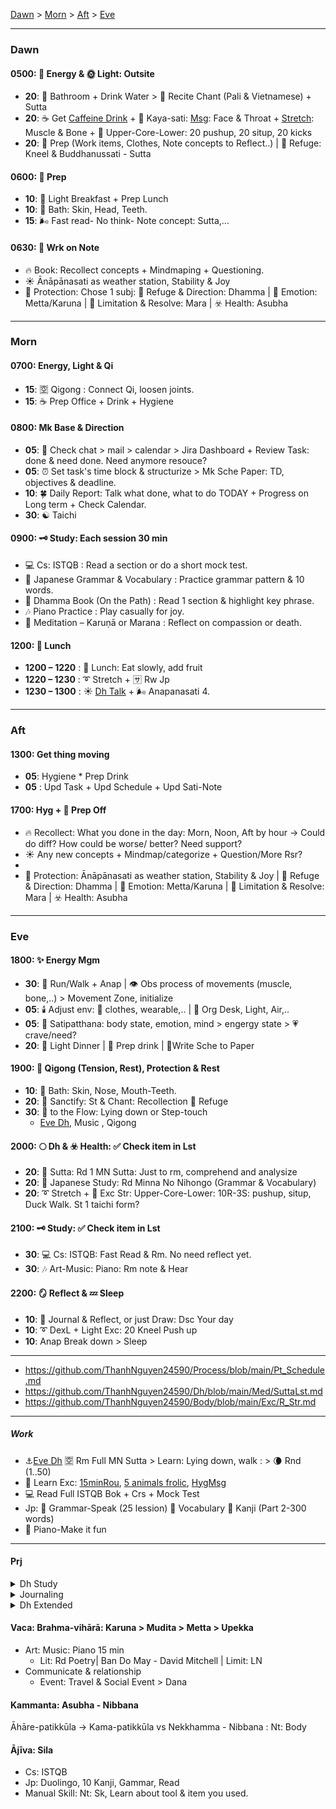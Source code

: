[Dawn](#Dawn) > [Morn](#Morn) > [Aft](#Aft) > [Eve](#Eve)  </br>

---
### Dawn
#### 0500: 🌄 Energy & 🌞 Light: Outsite
- **20**: 🚽 Bathroom + Drink Water > 🎼 Recite Chant (Pali & Vietnamese) + Sutta
- **20**: ☕ Get [Caffeine Drink](https://github.com/ThanhNguyen24590/Body/blob/main/Food/Drink-Supplement.md) + 🔅 Kaya-sati: [Msg](https://github.com/ThanhNguyen24590/Body/blob/main/Exc/lstMsg.md): Face & Throat + [Stretch](https://github.com/ThanhNguyen24590/Body/blob/main/Exc/R_DexL.md): Muscle & Bone + 💪 Upper-Core-Lower: 20 pushup, 20 situp, 20 kicks
- **20**: 🐜 Prep (Work items, Clothes, Note concepts to Reflect..) | 🙏 Refuge: Kneel & Buddhanussati - Sutta

#### 0600: 👔 Prep
- **10**: 🍵 Light Breakfast + Prep Lunch
- **10**: 🚿 Bath: Skin, Head, Teeth.
- **15**: 🌬️ Fast read- No think- Note concept: Sutta,...

#### 0630: 🚌 Wrk on Note
- 🔥 Book: Recollect concepts + Mindmaping + Questioning.
- ☀️ Ānāpānasati as weather station, Stability & Joy
- 🔵 Protection: Chose 1 subj: 🙏 Refuge & Direction: Dhamma | 🌌 Emotion: Metta/Karuna | 🍖 Limitation & Resolve: Mara | ☣️ Health: Asubha

---
### Morn
#### 0700: Energy, Light & Qi
- **15**: 🈳 Qigong : Connect Qi, loosen joints.
- **15**: ☕ Prep Office + Drink + Hygiene

#### 0800: Mk Base & Direction
- **05**: 🎯 Check chat > mail > calendar > Jira Dashboard + Review Task: done & need done. Need anymore resouce?
- **05**: ⏰ Set task's time block & structurize > Mk Sche Paper: TD, objectives & deadline.
- **10**: 🍀 Daily Report: Talk what done, what to do TODAY + Progress on Long term + Check Calendar.  
- **30**: ☯️ Taichi

#### 0900: 🗝️ Study: Each session 30 min
- 💻 Cs: ISTQB : Read a section or do a short mock test.  
- 🎐 Japanese Grammar & Vocabulary : Practice grammar pattern & 10 words.
- 📖 Dhamma Book (On the Path) : Read 1 section & highlight key phrase.
- 🎶 Piano Practice : Play casually for joy.
- 🧘 Meditation – Karuṇā or Marana : Reflect on compassion or death. 


#### 1200: 🥗 Lunch
- **1200 – 1220** : 🥗 Lunch: Eat slowly, add fruit
- **1220 – 1230** : ➰ Stretch + 🈂️ Rw Jp
- **1230 – 1300** : ☀️ [Dh Talk](https://www.dhammatalks.org/audio/morning/) + 🌬️ Anapanasati 4.

---
### Aft
#### 1300: Get thing moving
- **05**: Hygiene * Prep Drink
- **05** : Upd Task + Upd Schedule + Upd Sati-Note

#### 1700: Hyg + 🚌 Prep Off
- 🔥 Recollect: What you done in the day: Morn, Noon, Aft by hour -> Could do diff? How could be worse/ better? Need support?
- ☀ Any new concepts + Mindmap/categorize + Question/More Rsr?
-  
- 🔵 Protection: Ānāpānasati as weather station, Stability & Joy | 🙏 Refuge & Direction: Dhamma | 🌌 Emotion: Metta/Karuna | 🍖 Limitation & Resolve: Mara | ☣️ Health: Asubha

---
### Eve
#### 1800: ✨ Energy Mgm
- **30**: 🚶 Run/Walk + Anap | 👁️ Obs process of movements (muscle, bone,..) > Movement Zone, initialize
- **05**: 🕯️ Adjust env: 👅 clothes, wearable,.. | 🏡 Org Desk, Light, Air,.. 
- **05**: 🔅 Satipatthana: body state, emotion, mind > engergy state > 💗 crave/need?
- **20**: 🍲 Light Dinner | 🍷 Prep drink | 📝Write Sche to Paper

#### 1900: 🧿 Qigong (Tension, Rest), Protection & Rest
- **10**: 🚿 Bath: Skin, Nose, Mouth-Teeth.
- **20**: 🌿 Sanctify: St & Chant: Recollection 🙏 Refuge
- **30**: 🎼 to the Flow: Lying down or Step-touch
  - [Eve Dh](https://www.dhammatalks.org/audio/evening/), Music , Qigong

#### 2000: 🌕 Dh & ☣️ Health: ✅ Check item in Lst
- **20**: 📖 Sutta: Rd 1 MN Sutta: Just to rm, comprehend and analysize 
- **20**: 🎐 Japanese Study: Rd Minna No Nihongo (Grammar & Vocabulary)
- **20**: ➰ Stretch + 💪 Exc Str: Upper-Core-Lower: 10R-3S: pushup, situp, Duck Walk. St 1 taichi form?

#### 2100: 🗝️ Study: ✅ Check item in Lst
- **30**: 💻 Cs: ISTQB: Fast Read & Rm. No need reflect yet.
- **30**: 🎶 Art-Music: Piano: Rm note & Hear

#### 2200: 🪞 Reflect & 💤 Sleep
- **10**: 📓 Journal & Reflect, or just Draw: Dsc Your day
- **10**: ➰ DexL + Light Exc: 20 Kneel Push up
- **10**: Anap Break down > Sleep

---
+ https://github.com/ThanhNguyen24590/Process/blob/main/Pt_Schedule.md
+ https://github.com/ThanhNguyen24590/Dh/blob/main/Med/SuttaLst.md
+ https://github.com/ThanhNguyen24590/Body/blob/main/Exc/R_Str.md
---
##### Work
+ :anchor:[Eve Dh](https://www.dhammatalks.org/audio/evening/) :u7a7a: Rm Full MN Sutta > Learn: Lying down, walk : > :waning_crescent_moon: Rnd (1..50)
+ :muscle: Learn Exc: [15minRou](https://github.com/ThanhNguyen24590/Process/blob/main/Body/15minRou.md), [5 animals frolic](https://github.com/ThanhNguyen24590/Process/blob/main/Body/5-Animals.md), [HygMsg](https://github.com/ThanhNguyen24590/Process/blob/main/Body/HygMsg.md)
+ :computer: Read Full ISTQB Bok + Crs + Mock Test
+ Jp: :fallen_leaf: Grammar-Speak (25 lession) :cherry_blossom: Vocabulary :mount_fuji: Kanji (Part 2-300 words)
+ :musical_keyboard: Piano-Make it fun  

---
#### Prj
<details><summary>Dh Study</summary>

Daily
+ Rm & Org TriPitaka: Rd [MN 1](https://suttacentral.net/mn-mulapannasa) | [Ls](https://www.paliaudio.com/majjhima-nikaya) | Rsr Pali -> Vid Sutta
+ Chant (Find Chant zone with suitable rythm), Dh Talk ([Morn Short](https://www.dhammatalks.org/audio/morning/), [Eve](https://www.dhammatalks.org/audio/evening/)), Med
+ Rd: [stg On The Path](https://www.dhammatalks.org/books/OnThePath/Section0001.html)

Weekly
+ [Med Guide](https://www.dhammatalks.org/mp3_guidedMed_index.html)
+ Long Talk: [Lecture](https://www.dhammatalks.org/audio/lectures/), [Ajahn Sujato](https://bswa.org/teachings/?teaching_topic=0&teacher=585&media_type=&keywords=), [Ajahn Brahm](https://bswa.org/teachings/?teaching_topic=0&teacher=564&media_type=&keywords=)
+ Rsr: Csr: Early Meditation + Ajahn Brahmamavaso, ...
  + Neuroscience, Psychology & Science of Mind: Robert M. Sapolsky - Behave (Lib>NonFic.Mind),
  + Wiki: https://en.wikipedia.org/wiki/Emotion
</details>
<details><summary>Journaling</summary>

+ Hour start: Mk sche & goal for each hour.
+ Hour end: Log Emotion  & Check Progress > Journaling > Rw & Upd Process
</details>

<details>
  <summary>Dh Extended</summary>
+ Expand [Kammaṭṭhāna](https://en.wikipedia.org/wiki/Kamma%E1%B9%AD%E1%B9%ADh%C4%81na)
+ Rd [stg Mindful of the Body](https://www.dhammatalks.org/books/MindfulBody/Section0001.html)
+ Ls Dhamma talk, Med Guide > Med : Thai forest tradition: Thanissaro, Ajahn Brahm, Ajahn Sujato,...
+ Myanmar tradition, Buddhism Academia, History & Nonfiction : Pa Auk, Bikkhu Bodhi, Culadasa,..+ : Why Buddhism is true
+ Eastern Philosophy: Mahayana, vajrayana, secular Buddhism, Chinese philosophy, Indian philosophy
+ Philosophy of mind: Western philosophy
+  Productivity: Learning how to learn, time mng.
</details>



#### Vaca: Brahma-vihārā: Karuna > Mudita > Metta > Upekka
+ Art: Music: Piano 15 min
  + Lit: Rd Poetry| Ban Do May - David Mitchell | Limit: LN
+ Communicate & relationship
  + Event: Travel & Social Event > Dana
#### Kammanta: Asubha - Nibbana 
Āhāre-patikkūla -> Kama-patikkūla vs Nekkhamma - Nibbana : Nt: Body
#### Ājīva: Sila
+ Cs: ISTQB
+ Jp: Duolingo, 10 Kanji, Gammar, Read
+ Manual Skill: Nt: Sk, Learn about tool & item you used.















































